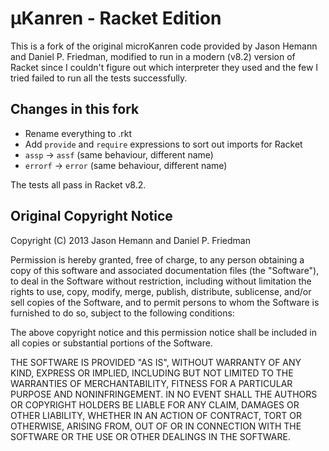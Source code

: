# µKanren - Racket Edition

This is a fork of the original microKanren code provided by Jason Hemann and Daniel P. Friedman, modified to run in a modern (v8.2) version of Racket since I couldn't figure out which interpreter they used and the few I tried failed to run all the tests successfully.

## Changes in this fork

- Rename everything to .rkt
- Add `provide` and `require` expressions to sort out imports for Racket
- `assp` → `assf` (same behaviour, different name)
- `errorf` → `error` (same behaviour, different name)

The tests all pass in Racket v8.2.

## Original Copyright Notice

Copyright (C) 2013 Jason Hemann and Daniel P. Friedman

Permission is hereby granted, free of charge, to any person obtaining a copy of this software and associated documentation files (the "Software"), to deal in the Software without restriction, including without limitation the rights to use, copy, modify, merge, publish, distribute, sublicense, and/or sell copies of the Software, and to permit persons to whom the Software is furnished to do so, subject to the following conditions:

The above copyright notice and this permission notice shall be included in all copies or substantial portions of the Software.

THE SOFTWARE IS PROVIDED "AS IS", WITHOUT WARRANTY OF ANY KIND, EXPRESS OR IMPLIED, INCLUDING BUT NOT LIMITED TO THE WARRANTIES OF MERCHANTABILITY, FITNESS FOR A PARTICULAR PURPOSE AND NONINFRINGEMENT. IN NO EVENT SHALL THE AUTHORS OR COPYRIGHT HOLDERS BE LIABLE FOR ANY CLAIM, DAMAGES OR OTHER LIABILITY, WHETHER IN AN ACTION OF CONTRACT, TORT OR OTHERWISE, ARISING FROM, OUT OF OR IN CONNECTION WITH THE SOFTWARE OR THE USE OR OTHER DEALINGS IN THE SOFTWARE.
